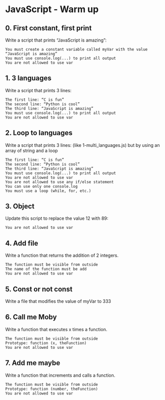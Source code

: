 # JavaScript - Warm up

## 0. First constant, first print 
Write a script that prints “JavaScript is amazing”:

    You must create a constant variable called myVar with the value “JavaScript is amazing”
    You must use console.log(...) to print all output
    You are not allowed to use var

## 1. 3 languages 
Write a script that prints 3 lines:

    The first line: “C is fun”
    The second line: “Python is cool”
    The third line: “JavaScript is amazing”
    You must use console.log(...) to print all output
    You are not allowed to use var

## 2. Loop to languages 
Write a script that prints 3 lines: (like 1-multi_languages.js) but by using an array of string and a loop

    The first line: “C is fun”
    The second line: “Python is cool”
    The third line: “JavaScript is amazing”
    You must use console.log(...) to print all output
    You are not allowed to use var
    You are not allowed to use any if/else statement
    You can use only one console.log
    You must use a loop (while, for, etc.)

## 3. Object 
Update this script to replace the value 12 with 89:

    You are not allowed to use var

## 4. Add file 
Write a function that returns the addition of 2 integers.

    The function must be visible from outside
    The name of the function must be add
    You are not allowed to use var

## 5. Const or not const 
Write a file that modifies the value of myVar to 333

## 6. Call me Moby 
Write a function that executes x times a function.

    The function must be visible from outside
    Prototype: function (x, theFunction)
    You are not allowed to use var

## 7. Add me maybe 
Write a function that increments and calls a function.

    The function must be visible from outside
    Prototype: function (number, theFunction)
    You are not allowed to use var
